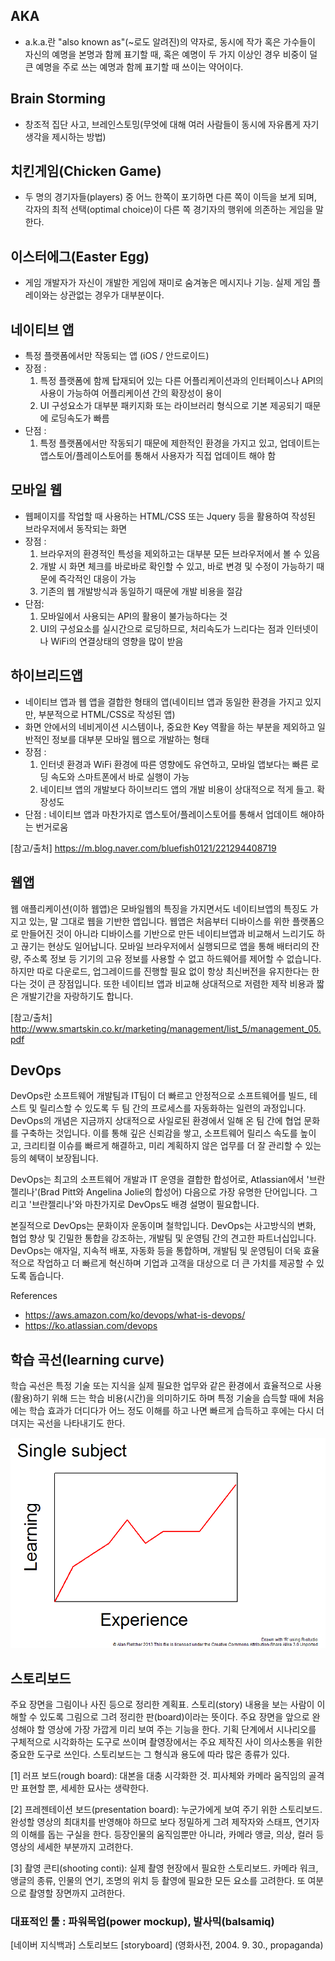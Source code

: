 ## AKA
* a.k.a.란 "also known as"(~로도 알려진)의 약자로, 동시에 작가 혹은 가수들이 자신의 예명을 본명과 함께 표기할 때, 혹은 예명이 두 가지 이상인 경우 비중이 덜 큰 예명을 주로 쓰는 예명과 함께 표기할 때 쓰이는 약어이다.
## Brain Storming
* 창조적 집단 사고, 브레인스토밍(무엇에 대해 여러 사람들이 동시에 자유롭게 자기 생각을 제시하는 방법)
## 치킨게임(Chicken Game) 
* 두 명의 경기자들(players) 중 어느 한쪽이 포기하면 다른 쪽이 이득을 보게 되며, 각자의 최적 선택(optimal choice)이 다른 쪽 경기자의 행위에 의존하는 게임을 말한다.
## 이스터에그(Easter Egg)
* 게임 개발자가 자신이 개발한 게임에 재미로 숨겨놓은 메시지나 기능. 실제 게임 플레이와는 상관없는 경우가 대부분이다.

## 네이티브 앱 
* 특정 플랫폼에서만 작동되는 앱 (iOS / 안드로이드)
* 장점 :
  1) 특정 플랫폼에 함께 탑재되어 있는 다른 어플리케이션과의 인터페이스나 API의 사용이 가능하여 어플리케이션 간의 확장성이 용이
  1) UI 구성요소가 대부분 패키지화 또는 라이브러리 형식으로 기본 제공되기 때문에 로딩속도가 빠름
* 단점 :
  1) 특정 플랫폼에서만 작동되기 때문에 제한적인 환경을 가지고 있고, 업데이트는 앱스토어/플레이스토어를 통해서 사용자가 직접 업데이트 해야 함

## 모바일 웹
* 웹페이지를 작업할 때 사용하는 HTML/CSS 또는 Jquery 등을 활용하여 작성된 브라우저에서 동작되는 화면
* 장점 : 
  1) 브라우저의 환경적인 특성을 제외하고는 대부분 모든 브라우저에서 볼 수 있음
  2) 개발 시 화면 체크를 바로바로 확인할 수 있고, 바로 변경 및 수정이 가능하기 때문에 즉각적인 대응이 가능
  3) 기존의 웹 개발방식과 동일하기 때문에 개발 비용을 절감
* 단점:
  1) 모바일에서 사용되는 API의 활용이 불가능하다는 것
  1) UI의 구성요소를 실시간으로 로딩하므로, 처리속도가 느리다는 점과 인터넷이나 WiFi의 연결상태의 영향을 많이 받음

## 하이브리드앱
* 네이티브 앱과 웹 앱을 결합한 형태의 앱(네이티브 앱과 동일한 환경을 가지고 있지만, 부분적으로 HTML/CSS로 작성된 앱)
* 화면 안에서의 네비게이션 시스템이나, 중요한 Key 역활을 하는 부분을 제외하고 일반적인 정보를 대부분 모바일 웹으로 개발하는 형태
* 장점 : 
  1) 인터넷 환경과 WiFi 환경에 따른 영향에도 유연하고, 모바일 앱보다는 빠른 로딩 속도와 스마트폰에서 바로 실행이 가능
  1) 네이티브 앱의 개발보다 하이브리드 앱의 개발 비용이 상대적으로 적게 들고. 확장성도 
* 단점 : 네이티브 앱과 마찬가지로 앱스토어/플레이스토어를 통해서 업데이트 해야하는 번거로움

[참고/출처]
https://m.blog.naver.com/bluefish0121/221294408719

## 웹앱
 웹 애플리케이션(이하 웹앱)은 모바일웹의 특징을 가지면서도 네이티브앱의 특징도 가지고 있는, 말 그대로 웹을 기반한 앱입니다. 웹앱은 처음부터 디바이스를 위한 플랫폼으로 만들어진 것이 아니라 디바이스를 기반으로 만든 네이티브앱과 비교해서 느리기도 하고 끊기는 현상도 일어납니다. 모바일 브라우저에서 실행되므로 앱을 통해 배터리의 잔량, 주소록 정보 등 기기의 고유 정보를 사용할 수 없고 하드웨어를 제어할 수 없습니다. 하지만 따로 다운로드, 업그레이드를 진행할 필요 없이 항상 최신버전을 유지한다는 한다는 것이 큰 장점입니다. 또한 네이티브 앱과 비교해 상대적으로 저렴한 제작 비용과 짧은 개발기간을 자랑하기도 합니다.

[참고/출처]
http://www.smartskin.co.kr/marketing/management/list_5/management_05.pdf

## DevOps
DevOps란 소프트웨어 개발팀과 IT팀이 더 빠르고 안정적으로 소프트웨어를 빌드, 테스트 및 릴리스할 수 있도록 두 팀 간의 프로세스를 자동화하는 일련의 과정입니다. DevOps의 개념은 지금까지 상대적으로 사일로된 환경에서 일해 온 팀 간에 협업 문화를 구축하는 것입니다. 이를 통해 깊은 신뢰감을 쌓고, 소프트웨어 릴리스 속도를 높이고, 크리티컬 이슈를 빠르게 해결하고, 미리 계획하지 않은 업무를 더 잘 관리할 수 있는 등의 혜택이 보장됩니다.

DevOps는 최고의 소프트웨어 개발과 IT 운영을 결합한 합성어로, Atlassian에서 '브란젤리나'(Brad Pitt와 Angelina Jolie의 합성어) 다음으로 가장 유명한 단어입니다. 그리고 '브란젤리나'와 마찬가지로 DevOps도 배경 설명이 필요합니다. 

본질적으로 DevOps는 문화이자 운동이며 철학입니다.
DevOps는 사고방식의 변화, 협업 향상 및 긴밀한 통합을 강조하는, 개발팀 및 운영팀 간의 견고한 파트너십입니다. DevOps는 애자일, 지속적 배포, 자동화 등을 통합하며, 개발팀 및 운영팀이 더욱 효율적으로 작업하고 더 빠르게 혁신하며 기업과 고객을 대상으로 더 큰 가치를 제공할 수 있도록 돕습니다.

References
* https://aws.amazon.com/ko/devops/what-is-devops/
* https://ko.atlassian.com/devops

## 학습 곡선(learning curve)
학습 곡선은 특정 기술 또는 지식을 실제 필요한 업무와 같은 환경에서 효율적으로 사용(활용)하기 위해 드는 학습 비용(시간)을 의미하기도 하며 특정 기술을 습득할 때에 처음에는 학습 효과가 더디다가 어느 정도 이해를 하고 나면 빠르게 습득하고 후에는 다시 더뎌지는 곡선을 나타내기도 한다.

![](/img/term1.png)

## 스토리보드
주요 장면을 그림이나 사진 등으로 정리한 계획표. 스토리(story) 내용을 보는 사람이 이해할 수 있도록 그림으로 그려 정리한 판(board)이라는 뜻이다. 주요 장면을 앞으로 완성해야 할 영상에 가장 가깝게 미리 보여 주는 기능을 한다. 기획 단계에서 시나리오를 구체적으로 시각화하는 도구로 쓰이며 촬영장에서는 주요 제작진 사이 의사소통을 위한 중요한 도구로 쓰인다. 스토리보드는 그 형식과 용도에 따라 많은 종류가 있다.

[1] 러프 보드(rough board): 대본을 대충 시각화한 것. 피사체와 카메라 움직임의 골격만 표현할 뿐, 세세한 묘사는 생략한다. 

[2] 프레젠테이션 보드(presentation board): 누군가에게 보여 주기 위한 스토리보드. 완성할 영상의 최대치를 반영해야 하므로 보다 정밀하게 그려 제작자와 스태프, 연기자의 이해를 돕는 구실을 한다. 등장인물의 움직임뿐만 아니라, 카메라 앵글, 의상, 컬러 등 영상의 세세한 부분까지 고려한다. 

[3] 촬영 콘티(shooting conti): 실제 촬영 현장에서 필요한 스토리보드. 카메라 워크, 앵글의 종류, 인물의 연기, 조명의 위치 등 촬영에 필요한 모든 요소를 고려한다. 또 여분으로 촬영할 장면까지 고려한다.

### 대표적인 툴 : 파워목업(power mockup), 발사믹(balsamiq)

[네이버 지식백과] 스토리보드 [storyboard] (영화사전, 2004. 9. 30., propaganda)
